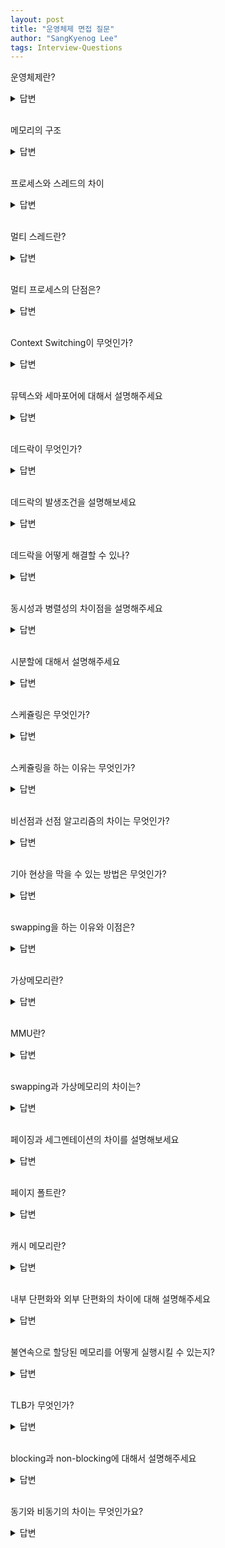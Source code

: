 ```yaml
---
layout: post
title: "운영체제 면접 질문"
author: "SangKyenog Lee"
tags: Interview-Questions
---
```


운영체제란?
<details markdown="1">
<summary>답변</summary>

`운영체제란 말그대로 우리가 알고있는 맥이나 윈도우 리눅스 등의 소프트웨어를 지칭하는 의미로도 사용되고 하나의 컴퓨터에서 프로세스, 저장장치, 하드웨어 등을 관리하는 관리자로도 정의될 수 있습니다.`

</details>

<br>

메모리의 구조
<details markdown="1">
<summary>답변</summary>

`메모리는 코드, 데이터, 힙, 스택 영역으로 나뉘어지고 코드는 실행할 프로그램의 코드, 데이터엔 전역 및 정적 변수, 힙엔 사용자가 동적할당한 데이터, 스택에는 지역 및 매개 변수가 저장됩니다. 힙 영역은 런타임시에 크기가 결정이 되고 스택 영역은 컴파일 타임에 크기가 결정됩니다.`

</details>

<br>

프로세스와 스레드의 차이
<details markdown="1">
<summary>답변</summary>

`프로세스는 메모리에 올라와 실행 중인 프로그램의 인스턴스이며 운영체제로부터 각 프로세스마다 독립적인 코드, 데이터, 스택, 힙 영역을 할당 받습니다. 스레드는 프로세스 내에서 실행되는 하나의 흐름이며, 스레드들은 코드, 데이터, 힙 영역을 공유하고 각 스레드마다 독립적인 스택 영역을 할당받습니다.`

</details>

<br>

멀티 스레드란?
<details markdown="1">
<summary>답변</summary>

`멀티 프로세스보다 멀티 스레드가 메모리 공간과 시스템 자원 소모가 적습니다. 데이터 섹션 또는 힙 영역으로 스레드 간의 통신이 가능하고 컨텍스트 스위칭이 발생하게 되면 스택영역만 처리하면 되기 때문입니다. 하지만 스레드 간 자원을 공유하기 때문에 동기화 작업이 필요합니다. 또한 공유로 인해 하나의 스레드가 종료되면 전체 스레드가 종료됩니다.`

</details>

<br>

멀티 프로세스의 단점은?
<details markdown="1">
<summary>답변</summary>

`프로세스 생성할때마다 시스템 콜이 발생하고 컨텍스트 스위칭이 발생하면 스택만 처리하면 되던 멀티 스레드와는 달리, 모든 영역이 독립적인 영역이기 때문에 모두 다 처리를 해야합니다. 또한 통신에서도 공유하는 영역이 하나도 없어서 IPC를 통해 통신을 해야해서 오버헤드가 커집니다.`

</details>

<br>

Context Switching이 무엇인가?
<details markdown="1">
<summary>답변</summary>

`어떤 하나의 프로세스를 실행하고 있는 상태에서 인터럽트 요청에 의해 다음 우선 순위의 프로세스가 실행되어야 할 때 기존의 프로세스의 상태 또는 레지스터 값(Context)을 저장하고 CPU가 다음 프로세스를 수행하도록 새로운 프로세스의 상태 또는 레지스터 값(Context)를 교체하는 작업을 말합니다.`

</details>

<br>

뮤텍스와 세마포어에 대해서 설명해주세요
<details markdown="1">
<summary>답변</summary>

`뮤텍스는 공유 자원을 여러 스레드가 접근하는 것을 막는 것이고 세마포어는 공유자원에 접근할 수 있는 스레드 및 프로세스의 수를 컨트롤 해서 접근을 제한하는 것을 말합니다. 둘의 차이는 동기화의 대상인데 뮤텍스는 한개이고 세마포어는 하나 이상일 경우에 사용하며 이에 따라 뮤텍스는 한개이므로 소유가 가능해서 소유주가 해당 자원에 대한 책임을 지지만, 세마포어는 단지 접근 가능한 스레드 및 프로세스 수를 컨트롤 하는 것이기 때문에 소유의 개념이 없습니다.`

</details>

<br>

데드락이 무엇인가?
<details markdown="1">
<summary>답변</summary>

`두 개 이상의 서로 다른 프로세스가 상대방의 작업이 끝나기만을 기다리는 상태를 데드락(교착상태)라고 합니다.`

</details>

<br>

데드락의 발생조건을 설명해보세요
<details markdown="1">
<summary>답변</summary>

`데드락은 네 가지의 조건이 모두 성립할때 발생합니다. 첫번째로 상호배제입니다. 상호배제는 하나의 자원을 하나의 프로세스만 사용이 가능함을 말합니다. 두번째로 점유 대기입니다. 점유 대기란 프로세스는 하나 이상의 자원을 점유하며, 다른 프로세스가 소유주인 자원을 사용하기 위해 대기중이어야 합니다. 세번째로 비선점입니다. 프로세스의 작업이 끝나지 않고서는 다른 프로세스의 자원을 뺏을 수 없습니다. 마지막으로 순환 대기입니다. 순환대기는 프로세스들이 점유한 자원과 대기중인 자원의 집합이 순환형으로 이루어져 있는 것을 말합니다.`

</details>

<br>

데드락을 어떻게 해결할 수 있나?
<details markdown="1">
<summary>답변</summary>

`데드락을 예방하거나 회피하거나 회복하는 방법이 있습니다. 예방은 사실 실질적으로 하게 되면 자원낭비가 심하여 추천되지 않습니다. 그 중에 자원 요청 순서를 번호를 정하여 순환 대기를 부정하는 것이 가장 낫습니다. 회피는 시스템이 항상 safe state에 있도록 자원을 할당하는 은행원 알고리즘이 있습니다. 하지만 사전에 파악해야할 정보들이 많고 자원 이용도가 하락한다는 단점이 있습니다. 회복은 데드락을 발생시킨 프로세스를 종료시키거나 해당 데드락에 관련된 프로세스들을 종료시키는 방법입니다.`

</details>

<br>

동시성과 병렬성의 차이점을 설명해주세요
<details markdown="1">
<summary>답변</summary>

`동시성과 병렬성 모두 여러 개의 작업을 동시적으로 실행하는 방식인데, 동시성은 하나의 코어에 여러개의 쓰레드가 많은 작업을 처리하는 것처럼 보이는 것이고, 병렬성은 두개 이상의 코어가 실제로 한번에 많은 일을 처리하는 것입니다. 동시성은 소프트웨어 병렬성은 하드웨어적인 성질입니다.`

</details>

<br>

시분할에 대해서 설명해주세요
<details markdown="1">
<summary>답변</summary>

`1개 코어가 여러개의 작업 처리 대상들을 시간을 쪼개어 할당하는 것을 말합니다.`

</details>

<br>

스케쥴링은 무엇인가?
<details markdown="1">
<summary>답변</summary>

`운영체제의 가장 중요한 업무는 실행중이거나 실행되어야 할 프로세스들을 관리하는 일입니다. 운영체제가 프로세스에 필요한 자원을 할당을 하고 관리하는 과정을 스케줄링이라고 부릅니다.`

</details>

<br>

스케쥴링을 하는 이유는 무엇인가?
<details markdown="1">
<summary>답변</summary>

`CPU의 효율을 극대화시키기 위해 합니다. 만약 어떤 프로세스가 실행 중, 입출력 요청에 의해 wait 됐을 때,다시 ready 상태가 될 때까지 기다리는 것은 비효율적입니다. 최대한 많은 프로세스를 실행하여 CPU가 쉬지 않도록 해야합니다.`

</details>

<br>

비선점과 선점 알고리즘의 차이는 무엇인가?
<details markdown="1">
<summary>답변</summary>

`실행 중인 프로세스의 자원을 도중에 뺏을 수 있으면 선점 알고리즘 끝날때까지 기다려야한다면 비선점 알고리즘입니다.`

</details>

<br>

기아 현상을 막을 수 있는 방법은 무엇인가?
<details markdown="1">
<summary>답변</summary>

`Aging을 사용하여 막습니다. 기아 현상은 우선순위가 낮은 프로세스가 우선순위가 높은 프로세스에게 계속 순서를 뺏겨서 발생하는데 오래 기다린 프로세스의 우선순위를 높여준다면 해결할 수 있습니다.`

</details>

<br>

swapping을 하는 이유와 이점은?
<details markdown="1">
<summary>답변</summary>

`swapping은 지금 실행해야 할 프로세스가 있는데 메모리 공간이 부족하여 기존의 사용하지 않을 프로세스를 메모리 공간에서 디스크로 내보내는 것을 말합니다.`

</details>

<br>

가상메모리란?
<details markdown="1">
<summary>답변</summary>

`프로세스를 실행할 때, 프로세스 전체를 메모리에 올리는 것은 한계가 있기 때문에 사용할 부분만 메모리에 올리고 나머지는 디스크에 보관하는 방법입니다.`

</details>

<br>

MMU란?
<details markdown="1">
<summary>답변</summary>

`가상주소를 물리주소로 변환하고, 메모리를 보호하는 기능을 수행합니다.`

</details>

<br>

swapping과 가상메모리의 차이는?
<details markdown="1">
<summary>답변</summary>

`swapping은 프로세스 전체를 메모리에서 내보내지만 가상메모리는 page단위로 내보냅니다.`

</details>

<br>

페이징과 세그멘테이션의 차이를 설명해보세요
<details markdown="1">
<summary>답변</summary>

`분할하는 방법에서 차이가 있습니다. 페이징은 프로그램을 같은 크기로 자르기 때문에 내부단편화가 발생합니다. 세그멘테이션은 의미 단위로 자릅니다. 같은 의미끼리 모여있어 공유나 보안면에서 페이징보다 우수하지만, 외부 단편화가 발생하는 단점이 있습니다.`

</details>

<br>

페이지 폴트란?
<details markdown="1">
<summary>답변</summary>

`페이지 폴트란 어떤 페이지에 접근하려고 했을 때 해당 페이지가 메모리에 부재할 때 발생하는 인터럽트이며, 페이지 폴트가 발생하면 운영체제가 하드디스크에서 해당 페이지를 메모리로 로드합니다.`

</details>

<br>

캐시 메모리란?
<details markdown="1">
<summary>답변</summary>

`속도가 빠른 장치와 느린 장치 사이에서 속도 차에 따른 병목 현상을 줄이기 위한 범용 메모리를 의미합니다. 예를 들어, CPU에서의 캐시 메모리는 CPU 코어와 메모리 사이에서 속도 차에 따른 병목 현상을 완화하는 역할을 합니다.`

</details>

<br>

내부 단편화와 외부 단편화의 차이에 대해 설명해주세요
<details markdown="1">
<summary>답변</summary>

`내부 단편화는 실행해야 할 프로그램의 크기가 분할된 메모리의 크기보다 작은 것을 말합니다. 따라서 남는 공간이 발생하고 이것이 내부 단편화입니다. 외부 단편화는 실행해야 할 프로그램의 크기가 분할된 메모리의 크기보다 큰 것을 말합니다. 외부 단편화는 곳곳에 홀이 생기기 때문에 내부 단편화보다 메모리 낭비가 심해집니다.`

</details>

<br>

불연속으로 할당된 메모리를 어떻게 실행시킬 수 있는지?
<details markdown="1">
<summary>답변</summary>

`각 페이지의 정보가 page table에 저장되어 있고, page table에는 base와 offset이 존재합니다. page table은 연속적으로 보이지만 실제 물리 메모리에 올라가있는 곳은 제 각각이기 때문에 불연속적이어도 page table을 보고 찾아갈 수 있기 때문에 실행 가능합니다.`

</details>

<br>

TLB가 무엇인가?
<details markdown="1">
<summary>답변</summary>

`TLB는 데이터에 접근하려면 page table과 물리 메모리 접근까지 두번의 과정이 필요한데 TLB에 가상 페이지 번호가 저장되어 있다면 page table을 참조할 필요없이 바로 물리 메모리로 접근할 수 있습니다.`

</details>

<br>

blocking과 non-blocking에 대해서 설명해주세요
<details markdown="1">
<summary>답변</summary>

`둘은 어떤 함수를 호출했을 때, 제어권이 돌아오는 시점에서 차이가 있습니다. blocking은 함수를 호출하면 호출된 함수의 결과값이 준비되었을 때 제어권을 반환하며, 논 블로킹은 호출된 즉시 반환할 수 있는 값과 함께 제어권이 반환되며 값을 언제줄 지 모르기 때문에 지속적으로 polling을 해줘야 합니다.`

</details>

<br>

동기와 비동기의 차이는 무엇인가요?
<details markdown="1">
<summary>답변</summary>

`동기는 제어권과 데이터의 반환시점이 동일하며, 비동기는 제어권과 데이터의 반환시점이 동일하지 않다. 동기는 시스템콜이 발생하면 해당 시스템콜이 끝날때까지 대기하고, 비동기는 기다리지 않고 시스템콜 인터럽트가 오면 그때 결과물을 받아온다.`

</details>